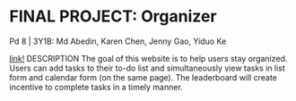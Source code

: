 # FINAL PROJECT: Organizer
Pd 8 | 3Y1B: Md Abedin, Karen Chen, Jenny Gao, Yiduo Ke

[link!](http://206.189.194.27)
DESCRIPTION
The goal of this website is to help users stay organized.  Users can add tasks to their to-do list and simultaneously view tasks in list form and calendar form (on the same page).  The leaderboard will create incentive to complete tasks in a timely manner.

